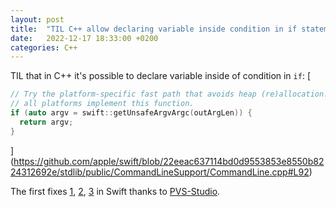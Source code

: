 ```yaml
---
layout: post
title:  "TIL C++ allow declaring variable inside condition in if statement"
date:   2022-12-17 18:33:00 +0200
categories: C++
---
```

TIL that in C++ it's possible to declare variable inside of condition in `if`:
[
```C++
// Try the platform-specific fast path that avoids heap (re)allocation. Not
// all platforms implement this function.
if (auto argv = swift::getUnsafeArgvArgc(outArgLen)) {
  return argv;
}
```
](https://github.com/apple/swift/blob/22eeac637114bd0d9553853e8550b8224312692e/stdlib/public/CommandLineSupport/CommandLine.cpp#L92)

The first fixes [1](https://github.com/apple/swift/pull/62661), [2](https://github.com/apple/swift/pull/62676), [3](https://github.com/apple/swift/pull/62693/files) in Swift thanks to [PVS-Studio](https://pvs-studio.com/en/).
